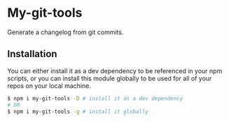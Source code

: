 # My-git-tools

Generate a changelog from git commits.

## Installation

You can either install it as a dev dependency to be referenced in your npm scripts, or you can install this module globally to be used for all of your repos on your local machine.

```bash
$ npm i my-git-tools -D # install it as a dev dependency
# OR
$ npm i my-git-tools -g # install it globally
```
